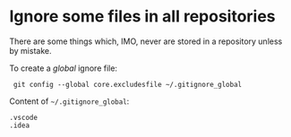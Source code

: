 # Ignore some files in all repositories

There are some things which, IMO, never are stored in a repository unless by mistake.

To create a _global_ ignore file:

```shell
 git config --global core.excludesfile ~/.gitignore_global
```

Content of `~/.gitignore_global`:

```gitignore
.vscode
.idea
```
